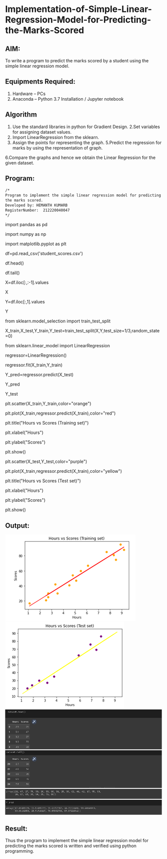 # Implementation-of-Simple-Linear-Regression-Model-for-Predicting-the-Marks-Scored

## AIM:
To write a program to predict the marks scored by a student using the simple linear regression model.

## Equipments Required:
1. Hardware – PCs
2. Anaconda – Python 3.7 Installation / Jupyter notebook

## Algorithm
1. Use the standard libraries in python for Gradient Design.
2.Set variables for assigning dataset values. 
3. Import LinearRegression from the sklearn.
4. Assign the points for representing the graph.
5.Predict the regression for marks by using the representation of graph.

6.Compare the graphs and hence we obtain the Linear Regression for the given dataset.



## Program:
```
/*
Program to implement the simple linear regression model for predicting the marks scored.
Developed by: HEMANTH KUMARB
RegisterNumber:  212220040047
*/
```
import pandas as pd

import numpy as np

import matplotlib.pyplot as plt

df=pd.read_csv('student_scores.csv')

df.head()

df.tail()

X=df.iloc[:,:-1].values

X

Y=df.iloc[:,1].values

Y

from sklearn.model_selection import train_test_split

X_train,X_test,Y_train,Y_test=train_test_split(X,Y,test_size=1/3,random_state=0)

from sklearn.linear_model import LinearRegression

regressor=LinearRegression()

regressor.fit(X_train,Y_train)

Y_pred=regressor.predict(X_test)

Y_pred

Y_test

plt.scatter(X_train,Y_train,color="orange")

plt.plot(X_train,regressor.predict(X_train),color="red")

plt.title("Hours vs Scores (Training set)")

plt.xlabel("Hours")

plt.ylabel("Scores")

plt.show()

plt.scatter(X_test,Y_test,color="purple")

plt.plot(X_train,regressor.predict(X_train),color="yellow")

plt.title("Hours vs Scores (Test set)")

plt.xlabel("Hours")

plt.ylabel("Scores")

plt.show()
## Output:
![simple linear regression](folder/196490458-6be73b1d-d607-498c-8fcb-368ce1b02c67.png)
![simple linear regression2](folder/196493624-19a2a8de-cb33-4c49-9227-6abe3938cfe2.png)
![simple linear regression3](folder/ss1.png)
![simple linear regression3](folder/ss2.png)
![simple linear regression3](folder/ss3.png)
![simple linear regression3](folder/ss4.png)


## Result:
Thus the program to implement the simple linear regression model for predicting the marks scored is written and verified using python programming.


[def]: folder\196493624-19a2a8de-cb33-4c49-9227-6abe3938cfe2.png
